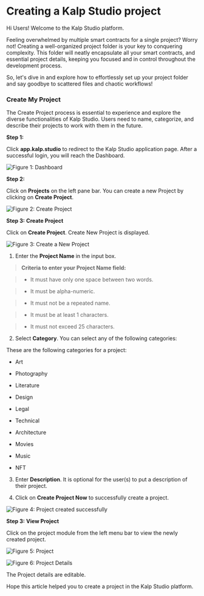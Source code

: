 # Creating a Kalp Studio project

  

Hi Users! Welcome to the Kalp Studio platform.

  

Feeling overwhelmed by multiple smart contracts for a single project? Worry not! Creating a well-organized project folder is your key to conquering complexity. This folder will neatly encapsulate all your smart contracts, and essential project details, keeping you focused and in control throughout the development process.

  

So, let's dive in and explore how to effortlessly set up your project folder and say goodbye to scattered files and chaotic workflows!

  

### Create My Project

  

The Create Project process is essential to experience and explore the diverse functionalities of Kalp Studio. Users need to name, categorize, and describe their projects to work with them in the future.

  

**Step 1:**

  

Click **app.kalp.studio** to redirect to the Kalp Studio application page. After a successful login, you will reach the Dashboard.

  

![Figure 1: Dashboard](https://docs.kalp.studio/~gitbook/image?url=https:%2F%2Fs3-ap-south-1.amazonaws.com%2Find-cdn.freshdesk.com%2Fdata%2Fhelpdesk%2Fattachments%2Fproduction%2F1060006982426%2Foriginal%2F10su_TEwBBo4fvHv5WiNAxcVeCkfQT2XlA.png%3F1708424451&width=768&dpr=4&quality=100&sign=09eff64fd384c00ccbbc43f892ee309f810fefb8b1b4640520704c2a6fa5363c)

  



  

**Step 2:**

  

Click on **Projects** on the left pane bar. You can create a new Project by clicking on **Create Project**.

  

![Figure 2: Create Project](https://docs.kalp.studio/~gitbook/image?url=https:%2F%2Fs3-ap-south-1.amazonaws.com%2Find-cdn.freshdesk.com%2Fdata%2Fhelpdesk%2Fattachments%2Fproduction%2F1060007258486%2Foriginal%2FtWYnWrXgqYiwZ3evv0LvunvT9TfUp0W6cg.png%3F1709011355&width=768&dpr=4&quality=100&sign=ab31eac6724e7ade2416dde1aa7197eded7f19591ddf21d7e4c9141387caa285)

  



  

**Step 3:**  **Create Project**

  

Click on **Create Project**. Create New Project is displayed.

  

![Figure 3: Create a New Project](https://docs.kalp.studio/~gitbook/image?url=https:%2F%2Fs3-ap-south-1.amazonaws.com%2Find-cdn.freshdesk.com%2Fdata%2Fhelpdesk%2Fattachments%2Fproduction%2F1060006814222%2Foriginal%2Fo9oYbdWXQ_QRxlCh299btlJL1URNP2-4YQ.png%3F1707975945&width=768&dpr=4&quality=100&sign=af068106c243cc51e2acebec69a6c5edf410586acb3a0d40327827056fecbbd0)

  



  

1. Enter the **Project Name** in the input box.

  

>  **Criteria to enter your Project Name field:**

  

>  - It must have only one space between two words.

>

>  - It must be alpha-numeric.

>

>  - It must not be a repeated name.

>

>  - It must be at least 1 characters.

>

>  - It must not exceed 25 characters.

>

  

2. Select **Category**. You can select any of the following categories:

  

These are the following categories for a project:

  

- Art

- Photography

- Literature

- Design

- Legal

- Technical

- Architecture

- Movies

- Music

- NFT

  

3. Enter **Description**. It is optional for the user(s) to put a description of their project.

  

4. Click on **Create Project Now** to successfully create a project.

  

![Figure 4: Project created successfully](https://docs.kalp.studio/~gitbook/image?url=https:%2F%2Fs3-ap-south-1.amazonaws.com%2Find-cdn.freshdesk.com%2Fdata%2Fhelpdesk%2Fattachments%2Fproduction%2F1060006982603%2Foriginal%2FAsg_zJmcykiTjQlxf7o9K_snwJurUl8Abw.png%3F1708424655&width=768&dpr=4&quality=100&sign=576da7d6c1ee773016fd5bb581d77287bdd4c569f30047eeafcabed00cdd4def)

  



  

**Step 3:**  **View Project**

  

Click on the project module from the left menu bar to view the newly created project.

  

![Figure 5: Project](https://docs.kalp.studio/~gitbook/image?url=https:%2F%2Fs3-ap-south-1.amazonaws.com%2Find-cdn.freshdesk.com%2Fdata%2Fhelpdesk%2Fattachments%2Fproduction%2F1060007255966%2Foriginal%2FTigc_jhSCeYfBLMawQ4lYt7vGo3bzTeLFw.png%3F1709008575&width=768&dpr=4&quality=100&sign=c9b21da2bc7bcfe5e4e842bec4a92f5d649f5d2ae4874e444b4622a6b4578562)

  



  

![Figure 6: Project Details](https://docs.kalp.studio/~gitbook/image?url=https:%2F%2Fs3-ap-south-1.amazonaws.com%2Find-cdn.freshdesk.com%2Fdata%2Fhelpdesk%2Fattachments%2Fproduction%2F1060007019544%2Foriginal%2FkzC0FCZImulXzGhmNhsNEHgiwlVA-qq5Lw.png%3F1708503949&width=768&dpr=4&quality=100&sign=02dec3cd6a8475565c38f0311a16e290ffa0c5850db8c7fa764f1cfd5f7d4d49)

  



  

The Project details are editable.

  

Hope this article helped you to create a project in the Kalp Studio platform.
